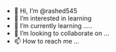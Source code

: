 - 👋 Hi, I’m @rashed545
- 👀 I’m interested in learning
- 🌱 I’m currently learning .....
- 💞️ I’m looking to collaborate on ...
- 📫 How to reach me ...

<!---
rashed545/rashed545 is a ✨ special ✨ repository because its `README.md` (this file) appears on your GitHub profile.
You can click the Preview link to take a look at your changes.
--->

